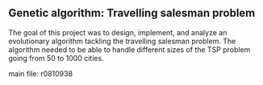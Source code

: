 ## Genetic algorithm: Travelling salesman problem

The goal of this project was to design, implement, and analyze an evolutionary algorithm tackling the travelling salesman problem.
The algorithm needed to be able to handle different sizes of the TSP problem going from 50 to 1000 cities. 

main file: r0810938
